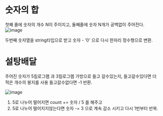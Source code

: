 # 숫자의 합

첫째 줄에 숫자의 개수 N이 주이지고, 둘째줄에 숫자 N개가 공백없이 주어진다.
![image](https://github.com/user-attachments/assets/0713c4d0-9e20-4556-adc6-da880172ce6d)

두번째 숫자열을 string타입으로 받고 숫자 - '0' 으로 다시 한자리 정수형으로 변환.

# 설탕배달

주어진 숫자가 5킬로그램 과 3킬로그램 가방으로 들고 갈수있는지,
들고갈수있다면 더 적은 개수의 봉지를 사용
들고갈수없다면 -1 반환.

![image](https://github.com/user-attachments/assets/3c96a559-af40-4d57-957e-ca8bbda7ccc1)

1. 5로 나누어 떨어지면 count += 숫자 / 5 를 해주고
2. 5로 나누어 떨어지지않는다면 숫자 -= 3 으로 계속 감소 시키고 다시 1번부터 반복.
